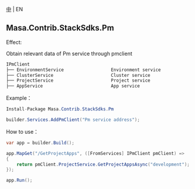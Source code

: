 [中](README.zh-CN.md) | EN

## Masa.Contrib.StackSdks.Pm

Effect:

Obtain relevant data of Pm service through pmclient

```c#
IPmClient
├── EnvironmentService                  Environment service
├── ClusterService                      Cluster service
├── ProjectService                      Project service
├── AppService                          App service
```

Example：

```C#
Install-Package Masa.Contrib.StackSdks.Pm
```

```C#
builder.Services.AddPmClient("Pm service address");
```

How to use：

```c#
var app = builder.Build();

app.MapGet("/GetProjectApps", ([FromServices] IPmClient pmClient) =>
{
    return pmClient.ProjectService.GetProjectAppsAsync("development");
});

app.Run();
```
